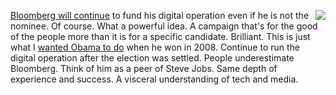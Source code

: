 <img src="http://scripting.com/2016/05/04/obamaTakesOffice.png" border="0" align="right"><a href="https://www.nbcnews.com/politics/2020-election/bloomberg-fund-sizable-campaign-effort-through-november-even-if-he-n1113421">Bloomberg will continue</a> to fund his digital operation even if he is not the nominee. Of course. What a powerful idea. A campaign that's for the good of the people more than it is for a specific candidate. Brilliant. This is just what I <a href="http://scripting.com/2016/05/04/1237.html">wanted Obama to do</a> when he won in 2008. Continue to run the digital operation after the election was settled. People underestimate Bloomberg. Think of him as a peer of Steve Jobs. Same depth of experience and success. A visceral understanding of tech and media.
